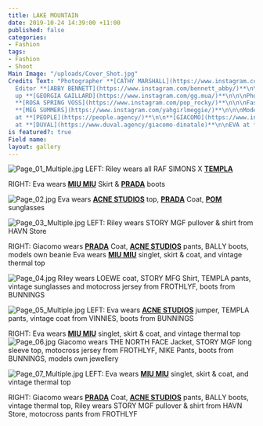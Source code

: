```yaml
---
title: LAKE MOUNTAIN
date: 2019-10-24 14:39:00 +11:00
published: false
categories:
- Fashion
tags:
- Fashion
- Shoot
Main Image: "/uploads/Cover_Shot.jpg"
Credits Text: "Photographer **[CATHY MARSHALL](https://www.instagram.com/cathylmarshall/)**\n\n\nFashion
  Editor **[ABBY BENNETT](https://www.instagram.com/bennett_abby/)**\n\n\nHair & Make
  up **[GEORGIA GAILLARD](https://www.instagram.com/gg.mua/)**\n\n\nPhoto assistant
  **[ROSA SPRING VOSS](https://www.instagram.com/pop_rocky/)**\n\n\nFashion assistant
  **[MEG SUMMERS](https://www.instagram.com/yahgirlmeggie/)**\n\n\nModels: \n**[RILEY](https://www.instagram.com/ri13d/)**
  at **[PEOPLE](https://people.agency/)**\n\n**[GIACOMO](https://www.instagram.com/modinatale/?hl=en)**
  at **[DUVAL](https://www.duval.agency/giacomo-dinatale)**\n\nEVA at **[DUVAL](https://www.duval.agency/eva-akhurst)**\n"
is featured?: true
Field name: 
layout: gallery
---
```


![Page_01_Multiple.jpg](/uploads/Page_01_Multiple.jpg)
LEFT: Riley wears all RAF SIMONS X **[TEMPLA](https://www.instagram.com/templa_projects/)**

RIGHT: Eva wears **[MIU MIU](https://www.instagram.com/miumiu/)** Skirt & **[PRADA](https://www.instagram.com/prada/)** boots

![Page_02.jpg](/uploads/Page_02.jpg)
 Eva wears **[ACNE STUDIOS](https://www.instagram.com/acnestudios/)** top, **[PRADA](https://www.instagram.com/prada/)** Coat, **[POM](Shttps://www.instagram.com/pomseyewear/)** sunglasses 

![Page_03_Multiple.jpg](/uploads/Page_03_Multiple.jpg)
LEFT:  Riley wears STORY MGF pullover & shirt from HAVN Store 

RIGHT: Giacomo wears **[PRADA](https://www.instagram.com/prada/)** Coat, **[ACNE STUDIOS](https://www.instagram.com/acnestudios/)** pants, BALLY boots, models own beanie
Eva wears **[MIU MIU](https://www.instagram.com/miumiu/)** singlet, skirt & coat, and vintage thermal top 

![Page_04.jpg](/uploads/Page_04.jpg)
Riley wears LOEWE coat, STORY MFG Shirt, TEMPLA pants, vintage sunglasses and motocross jersey from FROTHLYF, boots from BUNNINGS

![Page_05_Multiple.jpg](/uploads/Page_05_Multiple.jpg)
LEFT: Eva wears **[ACNE STUDIOS](https://www.instagram.com/acnestudios/)** jumper, TEMPLA pants, vintage coat from VINNIES, boots from BUNNINGS

RIGHT: Eva wears **[MIU MIU](https://www.instagram.com/miumiu/)** singlet, skirt & coat, and vintage thermal top 
![Page_06.jpg](/uploads/Page_06.jpg)
Giacomo wears THE NORTH FACE Jacket, STORY MGF long sleeve top, motocross jersey from FROTHLYF, NIKE Pants, boots from BUNNINGS, models own jewellery 

![Page_07_Multiple.jpg](/uploads/Page_07_Multiple.jpg)
LEFT: Eva wears **[MIU MIU](https://www.instagram.com/miumiu/)** singlet, skirt & coat, and vintage thermal top 

RIGHT: Giacomo wears **[PRADA](https://www.instagram.com/prada/)** Coat, **[ACNE STUDIOS](https://www.instagram.com/acnestudios/)** pants, BALLY boots, vintage thermal top,
Riley wears STORY MGF pullover & shirt from HAVN Store, motocross pants from FROTHLYF

